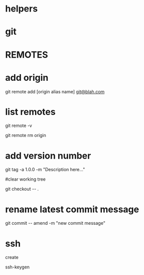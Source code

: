 helpers
=======

git
=======

# REMOTES

# add origin

git remote add [origin alias name] git@blah.com


# list remotes

git remote -v

git remote rm origin

# add version number

git tag -a 1.0.0 -m "Description here..."

#clear working tree

git checkout -- .

# rename latest commit message

git commit -- amend -m "new commit message"



ssh
=======

create

ssh-keygen





